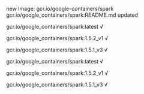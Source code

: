 new Image: gcr.io/google-containers/spark
gcr.io/google_containers/spark:README.md updated 

gcr.io/google_containers/spark:latest √

gcr.io/google_containers/spark:1.5.2_v1 √

gcr.io/google_containers/spark:1.5.1_v3 √

gcr.io/google_containers/spark:latest √

gcr.io/google_containers/spark:1.5.2_v1 √

gcr.io/google_containers/spark:1.5.1_v3 √

